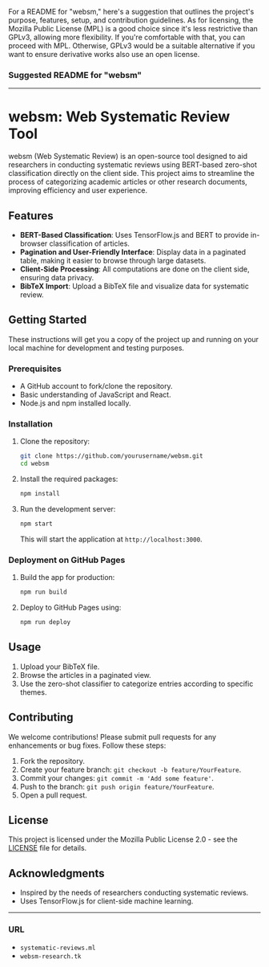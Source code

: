 For a README for "websm," here's a suggestion that outlines the project's purpose, features, setup, and contribution guidelines. As for licensing, the Mozilla Public License (MPL) is a good choice since it's less restrictive than GPLv3, allowing more flexibility. If you're comfortable with that, you can proceed with MPL. Otherwise, GPLv3 would be a suitable alternative if you want to ensure derivative works also use an open license.

### Suggested README for "websm"

---

# websm: Web Systematic Review Tool

websm (Web Systematic Review) is an open-source tool designed to aid researchers in conducting systematic reviews using BERT-based zero-shot classification directly on the client side. This project aims to streamline the process of categorizing academic articles or other research documents, improving efficiency and user experience.

## Features

- **BERT-Based Classification**: Uses TensorFlow.js and BERT to provide in-browser classification of articles.
- **Pagination and User-Friendly Interface**: Display data in a paginated table, making it easier to browse through large datasets.
- **Client-Side Processing**: All computations are done on the client side, ensuring data privacy.
- **BibTeX Import**: Upload a BibTeX file and visualize data for systematic review.

## Getting Started

These instructions will get you a copy of the project up and running on your local machine for development and testing purposes.

### Prerequisites

- A GitHub account to fork/clone the repository.
- Basic understanding of JavaScript and React.
- Node.js and npm installed locally.

### Installation

1. Clone the repository:

   ```sh
   git clone https://github.com/yourusername/websm.git
   cd websm
   ```

2. Install the required packages:

   ```sh
   npm install
   ```

3. Run the development server:

   ```sh
   npm start
   ```

   This will start the application at `http://localhost:3000`.

### Deployment on GitHub Pages

1. Build the app for production:

   ```sh
   npm run build
   ```

2. Deploy to GitHub Pages using:

   ```sh
   npm run deploy
   ```

## Usage

1. Upload your BibTeX file.
2. Browse the articles in a paginated view.
3. Use the zero-shot classifier to categorize entries according to specific themes.

## Contributing

We welcome contributions! Please submit pull requests for any enhancements or bug fixes. Follow these steps:

1. Fork the repository.
2. Create your feature branch: `git checkout -b feature/YourFeature`.
3. Commit your changes: `git commit -m 'Add some feature'`.
4. Push to the branch: `git push origin feature/YourFeature`.
5. Open a pull request.

## License

This project is licensed under the Mozilla Public License 2.0 - see the [LICENSE](LICENSE) file for details.

## Acknowledgments

- Inspired by the needs of researchers conducting systematic reviews.
- Uses TensorFlow.js for client-side machine learning.

---

### URL 

- `systematic-reviews.ml`
- `websm-research.tk`
